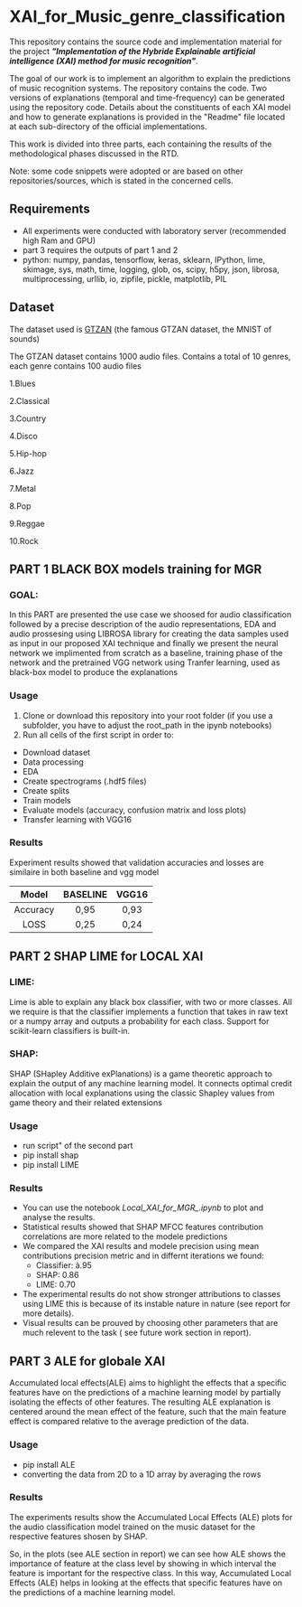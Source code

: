 # XAI_for_Music_genre_classification

This repository contains the source code and implementation material for the project ***"Implementation of the Hybride Explainable artificial intelligence (XAI) method for music recognition"***.

The goal of our work is to implement an algorithm to explain the predictions of music recognition systems. The repository contains the code. Two versions of explanations (temporal and time-frequency) can be generated using the repository code. Details about the constituents of each XAI model and how to generate explanations is provided in the "Readme" file located at each sub-directory of the official implementations.

This work is divided into three parts, each containing the results of the methodological phases discussed in the RTD. 


Note: some code snippets were adopted or are based on other repositories/sources, which is stated in the concerned cells. 


## Requirements
* All experiments were conducted with laboratory server (recommended high Ram and GPU)
* part 3 requires the outputs of part 1 and 2
* python: numpy, pandas, tensorflow, keras, sklearn, IPython, lime, skimage, sys, math, time, logging, glob, os, scipy, h5py, json, librosa, multiprocessing, urllib, io, zipfile, pickle, matplotlib, PIL

## Dataset
The dataset used is [GTZAN](https://www.kaggle.com/datasets/andradaolteanu/gtzan-dataset-music-genre-classification) (the famous GTZAN dataset, the MNIST of sounds)

The GTZAN dataset contains 1000 audio files. 
Contains a total of 10 genres, each genre contains 100 audio files

1.Blues 

2.Classical

3.Country

4.Disco   

5.Hip-hop 

6.Jazz   

7.Metal 

8.Pop 

9.Reggae 

10.Rock

## PART 1 BLACK BOX models training for MGR
### GOAL: 
In this PART are presented the use case we shoosed for audio classification followed
by a precise description of the audio representations, EDA and audio prossesing using LIBROSA library for creating the data samples used as input in our proposed XAI technique and finally we present the neural network we implimented from scratch as a baseline, training phase of the
network  and the pretrained VGG network using Tranfer learning, used as black-box model to produce the explanations

### Usage
1. Clone or download this repository into your  root folder (if you use a subfolder, you have to adjust the root_path in the ipynb notebooks)
2. Run all cells of the first script in order to:
- Download dataset
- Data processing
- EDA
- Create spectrograms (.hdf5 files)
- Create splits
- Train models
- Evaluate models (accuracy, confusion matrix and loss plots)
- Transfer learning with VGG16

### Results
Experiment results showed that validation accuracies and losses are similaire in both baseline and vgg model

| Model | BASELINE    | VGG16    |
| :---:   | :---: | :---: |
| Accuracy | 0,95	| 0,93   |
| LOSS | 0,25   | 0,24   |



## PART 2 SHAP LIME for LOCAL XAI
### LIME:
Lime is able to explain any black box classifier, with two or more classes. All we require is that the classifier implements a function that takes in raw text or a numpy array and outputs a probability for each class. Support for scikit-learn classifiers is built-in.

### SHAP:
SHAP (SHapley Additive exPlanations) is a game theoretic approach to explain the output of any machine learning model. It connects optimal credit allocation with local explanations using the classic Shapley values from game theory and their related extensions

### Usage
- run script" of the second part
- pip install shap
- pip install LIME

### Results
- You can use the notebook *Local_XAI_for_MGR_.ipynb* to plot and analyse the results.
- Statistical results showed that SHAP MFCC features contribution correlations are more related to the modele predictions
- We compared the XAI results and modele precision using mean contributions precision metric and in differnt iterations we found:
  - Classifier: à.95
  - SHAP: 0.86
  - LIME: 0.70
- The experimental results do not show stronger attributions to classes using LIME this is because of its instable nature in nature (see report for more details).
- Visual results can be prouved by choosing other parameters that are much relevent to the task ( see future work section in report).






## PART 3 ALE for globale XAI
Accumulated local effects(ALE) aims to highlight the effects that a specific features have on the predictions of a machine learning model by partially isolating the effects of other features. The resulting ALE explanation is centered around the mean effect of the feature, such that the main feature effect is compared relative to the average prediction of the data.

### Usage
- pip install ALE
- converting the data from 2D to a 1D array by averaging the rows
### Results
The experiments results show the Accumulated Local Effects (ALE) plots for the audio classification model trained on the music dataset for the respective features shosen by SHAP.


So, in the plots (see ALE section in report) we can see how ALE shows the importance of feature at the class level by showing in which interval the feature is important for the respective class.
In this way, Accumulated Local Effects (ALE) helps in looking at the effects that specific features have on the predictions of a machine learning model.
